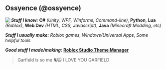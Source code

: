 ## Ossyence (@ossyence)
<img src="https://images.weserv.nl/?url=https://github.com/Ossyence/Ossyence/assets/110287364/f9eccd28-5730-4f9c-a50a-512a66006660?v=4&h=120&w=120&fit=cover&mask=circle&maxage=7d&margin=10" align="left">

***Stuff I know:*** 
**C#** _(Unity, WPF, Winforms, Command-line)_, **Python**, **Lua** _(Roblox)_, **Web Dev** _(HTML, CSS, Javascript)_, **Java** _(Minecraft Modding, etc)_

***Stuff I usually make:***
_Roblox games_, _Windows/Universal Apps_, _Some helpful tools_

***Good stuff I made/making:***
[**Roblox Studio Theme Manager**](https://github.com/Ossyence/Studio-Theme-Manager)
⠀
> Garfield is so me 🐈🙀 I LOVE YOU GARFIELD
